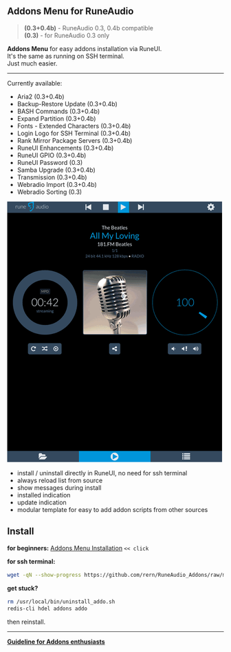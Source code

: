 Addons Menu for RuneAudio
---

> **(0.3+0.4b)** - RuneAudio 0.3, 0.4b compatible  
> **(0.3)** - for RuneAudio 0.3 only  
   
**Addons Menu** for easy addons installation via RuneUI.  
It's the same as running on SSH terminal.  
Just much easier.  
<hr>

Currently available:
- Aria2 (0.3+0.4b)
- Backup-Restore Update (0.3+0.4b)
- BASH Commands (0.3+0.4b)
- Expand Partition (0.3+0.4b)
- Fonts - Extended Characters (0.3+0.4b)
- Login Logo for SSH Terminal (0.3+0.4b)
- Rank Mirror Package Servers (0.3+0.4b)
- RuneUI Enhancements (0.3+0.4b)
- RuneUI GPIO (0.3+0.4b)
- RuneUI Password (0.3)
- Samba Upgrade (0.3+0.4b)
- Transmission (0.3+0.4b)
- Webradio Import (0.3+0.4b)
- Webradio Sorting (0.3)

![addons](https://github.com/rern/_assets/blob/master/RuneAudio_Addons/addons.gif)  

- install / uninstall directly in RuneUI, no need for ssh terminal
- always reload list from source
- show messages during install
- installed indication
- update indication
- modular template for easy to add addon scripts from other sources

Install
---
**for beginners:**  [Addons Menu Installation](https://github.com/rern/RuneAudio/blob/master/Addons_install/README.md) `<< click`

**for ssh terminal:**
```sh
wget -qN --show-progress https://github.com/rern/RuneAudio_Addons/raw/master/install.sh; chmod +x install.sh; ./install.sh
```

**get stuck?**
```sh
rm /usr/local/bin/uninstall_addo.sh
redis-cli hdel addons addo
```
then reinstall.

---
  
[**Guideline for Addons enthusiasts**](https://github.com/rern/RuneAudio_Addons/blob/master/guideline.md)  
